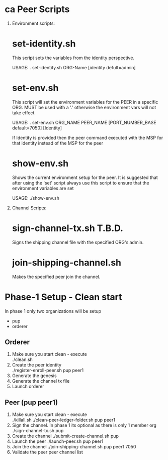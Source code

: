 ca Peer Scripts
=========================

1. Environment scripts:

    set-identity.sh
    ===============
    This script sets the variables from the identity perspective. 

    USAGE:   . set-identity.sh  ORG-Name [identity  defult=admin]

    set-env.sh
    ==========
    This script will set the environment variables for the PEER in a specific ORG. MUST be used with a '.'
    otherwise the environment vars will not take effect

    USAGE:   . set-env.sh   ORG_NAME   PEER_NAME  [PORT_NUMBER_BASE default=7050]  [Identity]

    If Identity is provided then the peer command executed with the MSP for that identity instead of
    the MSP for the peer

    show-env.sh
    ===========
    Shows the current environment setup for the peer. It is suggested that after using the 'set' script
    always use this script to ensure that the environment variables are set

    USAGE:   ./show-env.sh
    
2. Channel Scripts:

    sign-channel-tx.sh  T.B.D.
    ==========================
    Signs the shipping channel file with the specified ORG's admin. 

    join-shipping-channel.sh
    =======================
    Makes the specified peer join the channel.



Phase-1 Setup - Clean start
===========================
In phase 1 only two organizations will be setup 
- pup
- orderer

Orderer
------
1. Make sure you start clean - execute      
    ./clean.sh
2. Create the peer identity                 
    ./register-enroll-peer.sh    pup   peer1
3. Generate the genesis
4. Generate the channel tx file
5. Launch orderer

Peer (pup peer1)
-----------------
1. Make sure you start clean - execute   
    ./killall.sh
    ./clean-peer-ledger-folder.sh pup peer1
2. Sign the channel. In phase 1 its optional as there is only 1 member org
    ./sign-channel-tx.sh  pup
3. Create the channel
    ./submit-create-channel.sh pup
4. Launch the peer
    ./launch-peer.sh   pup    peer1
5. Join the channel
    ./join-shipping-channel.sh pup peer1 7050
6. Validate the peer
    peer channel list

